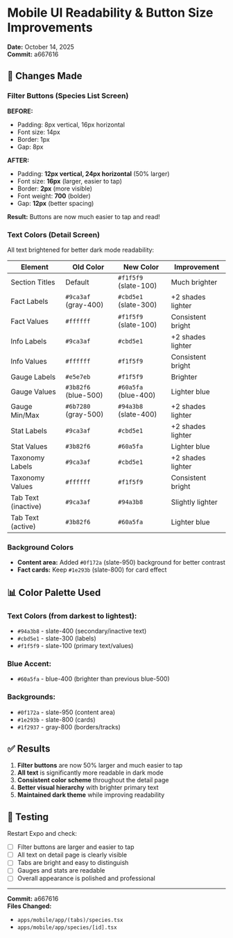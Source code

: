 # Mobile UI Readability & Button Size Improvements

**Date:** October 14, 2025  
**Commit:** a667616

## 🎯 Changes Made

### Filter Buttons (Species List Screen)

**BEFORE:**
- Padding: 8px vertical, 16px horizontal
- Font size: 14px
- Border: 1px
- Gap: 8px

**AFTER:**
- Padding: **12px vertical, 24px horizontal** (50% larger)
- Font size: **16px** (larger, easier to tap)
- Border: **2px** (more visible)
- Font weight: **700** (bolder)
- Gap: **12px** (better spacing)

**Result:** Buttons are now much easier to tap and read!

### Text Colors (Detail Screen)

All text brightened for better dark mode readability:

| Element | Old Color | New Color | Improvement |
|---------|-----------|-----------|-------------|
| Section Titles | Default | `#f1f5f9` (slate-100) | Much brighter |
| Fact Labels | `#9ca3af` (gray-400) | `#cbd5e1` (slate-300) | +2 shades lighter |
| Fact Values | `#ffffff` | `#f1f5f9` (slate-100) | Consistent bright |
| Info Labels | `#9ca3af` | `#cbd5e1` | +2 shades lighter |
| Info Values | `#ffffff` | `#f1f5f9` | Consistent bright |
| Gauge Labels | `#e5e7eb` | `#f1f5f9` | Brighter |
| Gauge Values | `#3b82f6` (blue-500) | `#60a5fa` (blue-400) | Lighter blue |
| Gauge Min/Max | `#6b7280` (gray-500) | `#94a3b8` (slate-400) | +2 shades lighter |
| Stat Labels | `#9ca3af` | `#cbd5e1` | +2 shades lighter |
| Stat Values | `#3b82f6` | `#60a5fa` | Lighter blue |
| Taxonomy Labels | `#9ca3af` | `#cbd5e1` | +2 shades lighter |
| Taxonomy Values | `#ffffff` | `#f1f5f9` | Consistent bright |
| Tab Text (inactive) | `#9ca3af` | `#94a3b8` | Slightly lighter |
| Tab Text (active) | `#3b82f6` | `#60a5fa` | Lighter blue |

### Background Colors

- **Content area:** Added `#0f172a` (slate-950) background for better contrast
- **Fact cards:** Keep `#1e293b` (slate-800) for card effect

## 📊 Color Palette Used

### Text Colors (from darkest to lightest):
- `#94a3b8` - slate-400 (secondary/inactive text)
- `#cbd5e1` - slate-300 (labels)
- `#f1f5f9` - slate-100 (primary text/values)

### Blue Accent:
- `#60a5fa` - blue-400 (brighter than previous blue-500)

### Backgrounds:
- `#0f172a` - slate-950 (content area)
- `#1e293b` - slate-800 (cards)
- `#1f2937` - gray-800 (borders/tracks)

## ✅ Results

1. **Filter buttons** are now 50% larger and much easier to tap
2. **All text** is significantly more readable in dark mode
3. **Consistent color scheme** throughout the detail page
4. **Better visual hierarchy** with brighter primary text
5. **Maintained dark theme** while improving readability

## 🧪 Testing

Restart Expo and check:
- [ ] Filter buttons are larger and easier to tap
- [ ] All text on detail page is clearly visible
- [ ] Tabs are bright and easy to distinguish
- [ ] Gauges and stats are readable
- [ ] Overall appearance is polished and professional

---

**Commit:** a667616  
**Files Changed:**
- `apps/mobile/app/(tabs)/species.tsx`
- `apps/mobile/app/species/[id].tsx`
